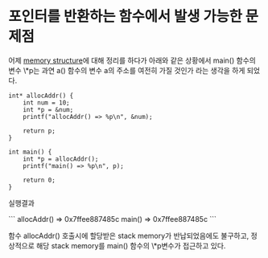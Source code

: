 <h1>포인터를 반환하는 함수에서 발생 가능한 문제점</h1>

<p>어제 <a href="https://github.com/choihocheol/TIL/blob/main/operating_system/memory_structure.md">memory structure</a>에 대해 정리를 하다가 아래와 같은 상황에서 main() 함수의 변수 \*p는 과연 a() 함수의 변수 a의 주소를 여전히 가질 것인가 라는 생각을 하게 되었다.</p>

```
int* allocAddr() {
    int num = 10;
    int *p = &num;
    printf("allocAddr() => %p\n", &num);

    return p;
}

int main() {
    int *p = allocAddr();
    printf("main() => %p\n", p);

    return 0;
}
```

<p>실행결과</p>
```
allocAddr() => 0x7ffee887485c
main() => 0x7ffee887485c
```

<p>함수 allocAddr() 호출시에 할당받은 stack memory가 반납되었음에도 불구하고, 정상적으로 해당 stack memory를 main() 함수의 \*p변수가 접근하고 있다.</p>
